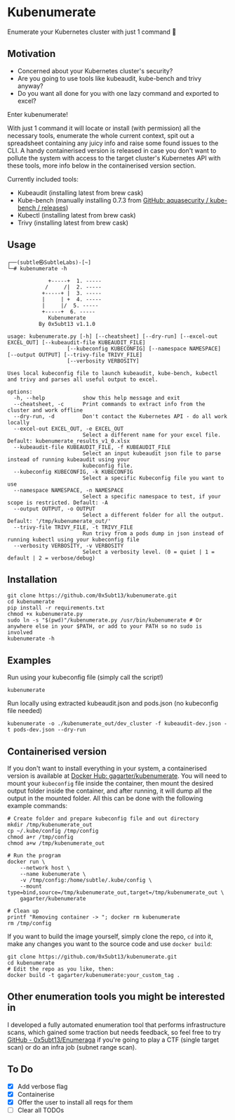 # Kubenumerate

Enumerate your Kubernetes cluster with just 1 command :eyes:

## Motivation

- Concerned about your Kubernetes cluster's security?  
- Are you going to use tools like kubeaudit, kube-bench and trivy anyway?
- Do you want all done for you with one lazy command and exported to excel?

Enter kubenumerate!

With just 1 command it will locate or install (with permission) all the necessary tools, enumerate the whole current context, spit out a spreadsheet containing any juicy info and raise some found issues to the CLI. A handy containerised version is released in case you don't want to pollute the system with access to the target cluster's Kubernetes API with these tools, more info below in the containerised version section.

Currently included tools:
- Kubeaudit (installing latest from brew cask)
- Kube-bench (manually installing 0.7.3 from [GitHub: aquasecurity / kube-bench / releases](https://github.com/aquasecurity/kube-bench/releases))
- Kubectl (installing latest from brew cask)
- Trivy (installing latest from brew cask)

## Usage

    ┌──(subtle㉿SubtleLabs)-[~]
    └─# kubenumerate -h

                 +-----+  1. -----
                /     /|  2. -----
               +-----+ |  3. -----
               |     | +  4. -----
               |     |/  5. -----
               +-----+  6. -----
	             Kubenumerate
	          By 0x5ubt13 v1.1.0

    usage: kubenumerate.py [-h] [--cheatsheet] [--dry-run] [--excel-out EXCEL_OUT] [--kubeaudit-file KUBEAUDIT_FILE]
                       [--kubeconfig KUBECONFIG] [--namespace NAMESPACE] [--output OUTPUT] [--trivy-file TRIVY_FILE]
                       [--verbosity VERBOSITY]

    Uses local kubeconfig file to launch kubeaudit, kube-bench, kubectl and trivy and parses all useful output to excel.
    
    options:
      -h, --help            show this help message and exit
      --cheatsheet, -c      Print commands to extract info from the cluster and work offline
      --dry-run, -d         Don't contact the Kubernetes API - do all work locally
      --excel-out EXCEL_OUT, -e EXCEL_OUT
                            Select a different name for your excel file. Default: kubenumerate_results_v1_0.xlsx
      --kubeaudit-file KUBEAUDIT_FILE, -f KUBEAUDIT_FILE
                            Select an input kubeaudit json file to parse instead of running kubeaudit using your
                            kubeconfig file.
      --kubeconfig KUBECONFIG, -k KUBECONFIG
                            Select a specific Kubeconfig file you want to use
      --namespace NAMESPACE, -n NAMESPACE
                            Select a specific namespace to test, if your scope is restricted. Default: -A
      --output OUTPUT, -o OUTPUT
                            Select a different folder for all the output. Default: '/tmp/kubenumerate_out/'
      --trivy-file TRIVY_FILE, -t TRIVY_FILE
                            Run trivy from a pods dump in json instead of running kubectl using your kubeconfig file
      --verbosity VERBOSITY, -v VERBOSITY
                            Select a verbosity level. (0 = quiet | 1 = default | 2 = verbose/debug)
    
## Installation

    git clone https://github.com/0x5ubt13/kubenumerate.git
    cd kubenumerate
    pip install -r requirements.txt
    chmod +x kubenumerate.py
    sudo ln -s "$(pwd)"/kubenumerate.py /usr/bin/kubenumerate # Or anywhere else in your $PATH, or add to your PATH so no sudo is involved
    kubenumerate -h

## Examples

Run using your kubeconfig file (simply call the script!)
    
    kubenumerate

Run locally using extracted kubeaudit.json and pods.json (no kubeconfig file needed)

    kubenumerate -o ./kubenumerate_out/dev_cluster -f kubeaudit-dev.json -t pods-dev.json --dry-run

## Containerised version

If you don't want to install everything in your system, a containerised version is available at [Docker Hub: gagarter/kubenumerate](https://hub.docker.com/r/gagarter/kubenumerate).
You will need to mount your `kubeconfig` file inside the container, then mount the desired output folder inside the container, and after running, it will dump all the output in the mounted folder. All this can be done with the following example commands:

    # Create folder and prepare kubeconfig file and out directory
    mkdir /tmp/kubenumerate_out
    cp ~/.kube/config /tmp/config
    chmod a+r /tmp/config
    chmod a+w /tmp/kubenumerate_out
    
    # Run the program
    docker run \
        --network host \
        --name kubenumerate \
        -v /tmp/config:/home/subtle/.kube/config \
        --mount type=bind,source=/tmp/kubenumerate_out,target=/tmp/kubenumerate_out \
        gagarter/kubenumerate
    
    # Clean up
    printf "Removing container -> "; docker rm kubenumerate
    rm /tmp/config

If you want to build the image yourself, simply clone the repo, `cd` into it, make any changes you want to the source code and use `docker build`:

    git clone https://github.com/0x5ubt13/kubenumerate.git
    cd kubenumerate
    # Edit the repo as you like, then:
    docker build -t gagarter/kubenumerate:your_custom_tag .

## Other enumeration tools you might be interested in

I developed a fully automated enumeration tool that performs infrastructure scans, which gained some traction but needs feedback, so feel free to try [GitHub - 0x5ubt13/Enumeraga](https://github.com/0x5ubt13/enumeraga) if you're going to play a CTF (single target scan) or do an infra job (subnet range scan). 

## To Do

- [x] Add verbose flag
- [x] Containerise
- [x] Offer the user to install all reqs for them
- [ ] Clear all TODOs
